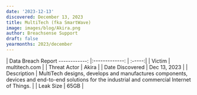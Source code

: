 ```yaml
---
date: '2023-12-13'
discovered: December 13, 2023
title: MultiTech (fka SmartWave)
image: images/blog/Akira.png
author: Breachsense Support
draft: false
yearmonths: 2023/december
---
```



| Data Breach Report
------------:     |:-------------:    | :-----:|
| Victim      | multitech.com      | 
| Threat Actor      | Akira      | 
| Date Discovered      | Dec 13, 2023      | 
| Description      | MultiTech designs, develops and manufactures components, devices and end-to-end solutions for the industrial and commercial Internet of Things.      | 
| Leak Size      | 65GB      | 

